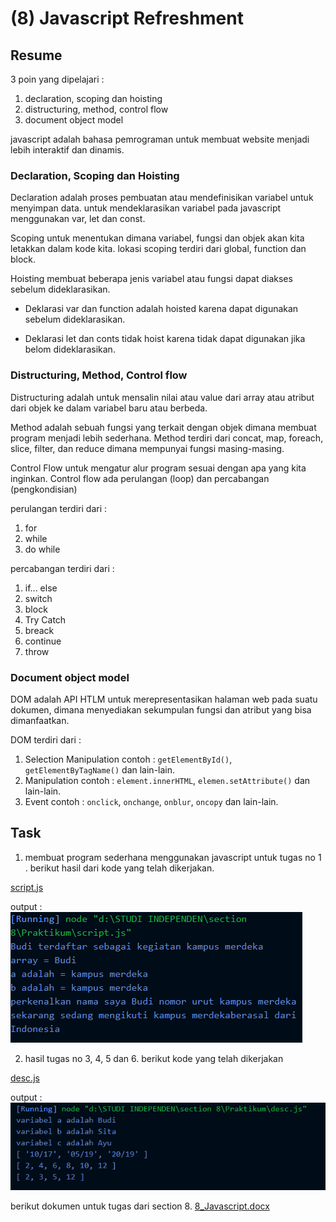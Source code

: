 # (8) Javascript Refreshment

## Resume

3 poin yang dipelajari :

1. declaration, scoping dan hoisting
2. distructuring, method, control flow
3. document object model

javascript adalah bahasa pemrograman untuk membuat website menjadi lebih interaktif dan dinamis.

### Declaration, Scoping dan Hoisting

Declaration adalah proses pembuatan atau mendefinisikan variabel untuk menyimpan data.
untuk mendeklarasikan variabel pada javascript menggunakan var, let dan const.

Scoping untuk menentukan dimana variabel, fungsi dan objek akan kita letakkan dalam kode kita.
lokasi scoping terdiri dari global, function dan block.

Hoisting membuat beberapa jenis variabel atau fungsi dapat diakses sebelum dideklarasikan.

- Deklarasi var dan function adalah hoisted karena dapat digunakan sebelum dideklarasikan.

- Deklarasi let dan conts tidak hoist karena tidak dapat digunakan jika belom dideklarasikan.

### Distructuring, Method, Control flow

Distructuring adalah untuk mensalin nilai atau value dari array atau atribut dari objek ke dalam variabel baru atau berbeda.

Method adalah sebuah fungsi yang terkait dengan objek dimana membuat program menjadi lebih sederhana.
Method terdiri dari concat, map, foreach, slice, filter, dan reduce dimana mempunyai fungsi masing-masing.

Control Flow untuk mengatur alur program sesuai dengan apa yang kita inginkan.
Control flow ada perulangan (loop) dan percabangan (pengkondisian)

perulangan terdiri dari :

1. for
2. while
3. do while

percabangan terdiri dari :

1. if... else
2. switch
3. block
4. Try Catch
5. breack
6. continue
7. throw

### Document object model

DOM adalah API HTLM untuk merepresentasikan halaman web pada suatu dokumen, dimana menyediakan sekumpulan fungsi dan atribut yang bisa dimanfaatkan.

DOM terdiri dari :

1. Selection Manipulation
   contoh : `getElementById()`, `getElementByTagName()` dan lain-lain.
2. Manipulation
   contoh : `element.innerHTML`, `elemen.setAttribute()` dan lain-lain.
3. Event
   contoh : `onclick`, `onchange`, `onblur`, `oncopy` dan lain-lain.

## Task

1. membuat program sederhana menggunakan javascript untuk tugas no 1 . berikut hasil dari kode yang telah dikerjakan.

[script.js](./Praktikum/script.js)

output :
![script](./Screenshots/hasil-script.js.png)

2. hasil tugas no 3, 4, 5 dan 6. berikut kode yang telah dikerjakan

[desc.js](./Praktikum/desc.js)

output :
![script](./Screenshots/output-no-3-4-5-6.png)

berikut dokumen untuk tugas dari section 8.
[8_Javascript.docx](./Praktikum/8_Javascript.docx)
